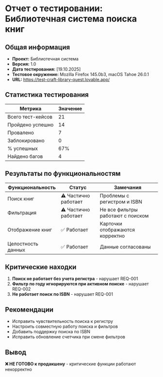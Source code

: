 # Отчет о тестировании: Библиотечная система поиска книг

## Общая информация
- **Проект:** Библиотечная система
- **Версия:** 1.0
- **Дата тестирования:** [19.10.2025]
- **Тестовое окружение:** Mozilla Firefox 145.0b3, macOS Tahoe 26.0.1
- **URL:** https://test-craft-library-quest.lovable.app/

## Статистика тестирования
| Метрика | Значение |
|---------|----------|
| Всего тест-кейсов | 21 |
| Пройдено успешно | 14 |
| Провалено | 7 |
| Заблокировано | 0 |
| % успешных | 67% |
| Найдено багов | 4 |

## Результаты по функциональностям
| Функциональность | Статус | Замечания |
|------------------|--------|-----------|
| Поиск книг | ⚠️ Частично работает | Проблемы с регистром и ISBN |
| Фильтрация | ⚠️ Частично работает | Не все фильтры работают с поиском |
| Отображение книг | ✅ Работает | Карточки отображаются корректно |
| Целостность данных | ✅ Работает | Данные согласованы |

## Критические находки
1. **Поиск не работает без учета регистра** - нарушает REQ-001
2. **Фильтр по году игнорируются при активном поиске** - нарушает REQ-002
3. **Не работает поиск по ISBN** - нарушает REQ-001

## Рекомендации
- Исправить чувствительность поиска к регистру
- Настроить совместную работу поиска и фильтров
- Добавить поддержку поиска по ISBN
- Исправить обновление счетчика при смене фильтров

## Вывод
**❌ НЕ ГОТОВО к продакшену** - критические функции работают некорректно
